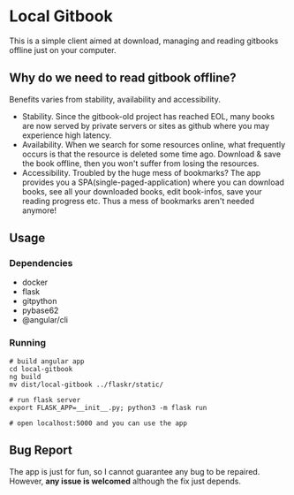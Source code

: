 # Local Gitbook

This is a simple client aimed at download, managing and reading gitbooks offline just on your computer.

## Why do we need to read gitbook offline?

Benefits varies from stability, availability and accessibility.

- Stability. Since the gitbook-old project has reached EOL, many books are now served by private servers or sites as github where you may experience high latency.
- Availability. When we search for some resources online, what frequently occurs is that the resource is deleted some time ago. Download & save the book offline, then you won't suffer from losing the resources.
- Accessibility. Troubled by the huge mess of bookmarks? The app provides you a SPA(single-paged-application) where you can download books, see all your downloaded books, edit book-infos, save your reading progress etc. Thus a mess of bookmarks aren't needed anymore!

## Usage

### Dependencies

- docker
- flask
- gitpython
- pybase62
- @angular/cli

### Running

```shell
# build angular app
cd local-gitbook
ng build
mv dist/local-gitbook ../flaskr/static/

# run flask server
export FLASK_APP=__init__.py; python3 -m flask run

# open localhost:5000 and you can use the app
```

## Bug Report

The app is just for fun, so I cannot guarantee any bug to be repaired. However, **any issue is welcomed** although the fix just depends.